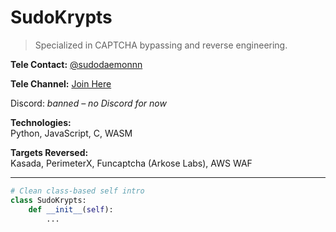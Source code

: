# SudoKrypts

> Specialized in CAPTCHA bypassing and reverse engineering.

**Tele Contact:** [@sudodaemonnn](https://t.me/sudodaemonnn)

**Tele Channel:** [Join Here](https://t.me/+qP9G-_ii_XA1MGIx)

Discord: *banned – no Discord for now*

**Technologies:**  
Python, JavaScript, C, WASM

**Targets Reversed:**  
Kasada, PerimeterX, Funcaptcha (Arkose Labs), AWS WAF


---

```python
# Clean class-based self intro
class SudoKrypts:
    def __init__(self):
        ...
